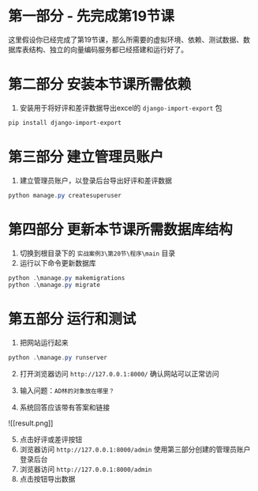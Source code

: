 # 第一部分 - 先完成第19节课

这里假设你已经完成了第19节课，那么所需要的虚拟环境、依赖、测试数据、数据库表结构、独立的向量编码服务都已经搭建和运行好了。

# 第二部分 安装本节课所需依赖

1. 安装用于将好评和差评数据导出excel的 `django-import-export` 包

```powershell
pip install django-import-export
```

# 第三部分 建立管理员账户

1. 建立管理员账户，以登录后台导出好评和差评数据

```powershell
python manage.py createsuperuser
```

# 第四部分 更新本节课所需数据库结构

1. 切换到根目录下的 `实战案例3\第20节\程序\main` 目录
2. 运行以下命令更新数据库

```powershell
python .\manage.py makemigrations
python .\manage.py migrate
```

# 第五部分 运行和测试

1. 把网站运行起来

```powershell
python .\manage.py runserver
```

2. 打开浏览器访问 `http://127.0.0.1:8000/` 确认网站可以正常访问

3. 输入问题：`AD林的对象放在哪里？`
4. 系统回答应该带有答案和链接

![[result.png]]

5. 点击好评或差评按钮
6. 浏览器访问 `http://127.0.0.1:8000/admin` 使用第三部分创建的管理员账户登录后台
7. 浏览器访问 `http://127.0.0.1:8000/admin` 
8. 点击按钮导出数据